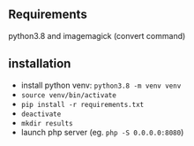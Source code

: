 ## Requirements
python3.8 and imagemagick (convert command)

## installation
- install python venv: `python3.8 -m venv venv`
- `source venv/bin/activate `
- `pip install -r requirements.txt`
- `deactivate`
- `mkdir results`
- launch php server (eg. `php -S 0.0.0.0:8080`)